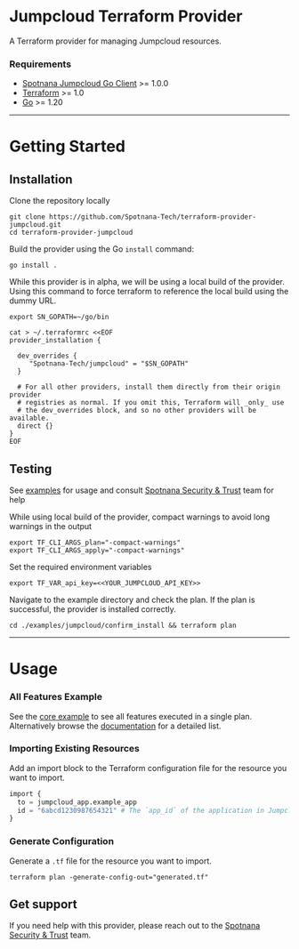 # Jumpcloud Terraform Provider
A Terraform provider for managing Jumpcloud resources.

### Requirements
- [Spotnana Jumpcloud Go Client](https://github.com/Spotnana-Tech/sec-jumpcloud-client-go) >= 1.0.0
- [Terraform](https://developer.hashicorp.com/terraform/downloads) >= 1.0
- [Go](https://golang.org/doc/install) >= 1.20

---

# Getting Started
## Installation
Clone the repository locally
```shell
git clone https://github.com/Spotnana-Tech/terraform-provider-jumpcloud.git
cd terraform-provider-jumpcloud
```
Build the provider using the Go `install` command:

```shell
go install .
```

While this provider is in alpha, we will be using a local build of the provider. Using this command to force terraform to reference the local build using the dummy URL.

```shell
export SN_GOPATH=~/go/bin 

cat > ~/.terraformrc <<EOF
provider_installation {

  dev_overrides {
     "Spotnana-Tech/jumpcloud" = "$SN_GOPATH"  
  }

  # For all other providers, install them directly from their origin provider
  # registries as normal. If you omit this, Terraform will _only_ use
  # the dev_overrides block, and so no other providers will be available.
  direct {}
}
EOF
```

## Testing
See [examples](examples/jumpcloud) for usage and consult [Spotnana Security & Trust](https://spotnana.slack.com/archives/C03SV2FGLN7) team for help

While using local build of the provider, compact warnings to avoid long warnings in the output
```shell
export TF_CLI_ARGS_plan="-compact-warnings"
export TF_CLI_ARGS_apply="-compact-warnings"
```
Set the required environment variables
```shell
export TF_VAR_api_key=<<YOUR_JUMPCLOUD_API_KEY>>
```
Navigate to the example directory and check the plan. If the plan is successful, the provider is installed correctly.
```shell
cd ./examples/jumpcloud/confirm_install && terraform plan
```
---
# Usage
### All Features Example
See the [core example](examples/jumpcloud/main.tf) to see all features executed in a single plan. Alternatively browse the [documentation](/docs) for a detailed list.

### Importing Existing Resources

Add an import block to the Terraform configuration file for the resource you want to import.
```terraform
import {
  to = jumpcloud_app.example_app
  id = "6abcd1230987654321" # The `app_id` of the application in Jumpcloud
}
```
### Generate Configuration
Generate a `.tf` file for the resource you want to import.
```shell
terraform plan -generate-config-out="generated.tf"
```

## Get support
If you need help with this provider, please reach out to the [Spotnana Security & Trust](https://spotnana.slack.com/archives/C03SV2FGLN7) team.
